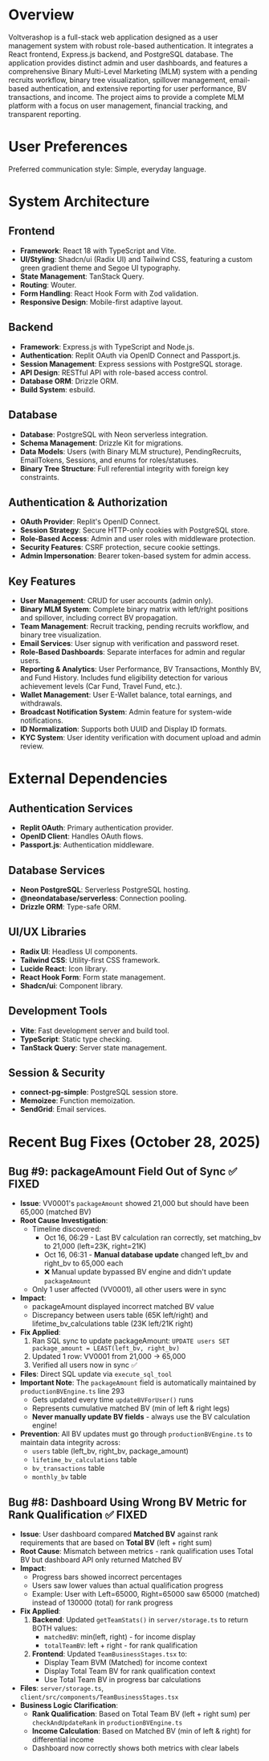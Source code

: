 # Overview

Voltverashop is a full-stack web application designed as a user management system with robust role-based authentication. It integrates a React frontend, Express.js backend, and PostgreSQL database. The application provides distinct admin and user dashboards, and features a comprehensive Binary Multi-Level Marketing (MLM) system with a pending recruits workflow, binary tree visualization, spillover management, email-based authentication, and extensive reporting for user performance, BV transactions, and income. The project aims to provide a complete MLM platform with a focus on user management, financial tracking, and transparent reporting.

# User Preferences

Preferred communication style: Simple, everyday language.

# System Architecture

## Frontend
- **Framework**: React 18 with TypeScript and Vite.
- **UI/Styling**: Shadcn/ui (Radix UI) and Tailwind CSS, featuring a custom green gradient theme and Segoe UI typography.
- **State Management**: TanStack Query.
- **Routing**: Wouter.
- **Form Handling**: React Hook Form with Zod validation.
- **Responsive Design**: Mobile-first adaptive layout.

## Backend
- **Framework**: Express.js with TypeScript and Node.js.
- **Authentication**: Replit OAuth via OpenID Connect and Passport.js.
- **Session Management**: Express sessions with PostgreSQL storage.
- **API Design**: RESTful API with role-based access control.
- **Database ORM**: Drizzle ORM.
- **Build System**: esbuild.

## Database
- **Database**: PostgreSQL with Neon serverless integration.
- **Schema Management**: Drizzle Kit for migrations.
- **Data Models**: Users (with Binary MLM structure), PendingRecruits, EmailTokens, Sessions, and enums for roles/statuses.
- **Binary Tree Structure**: Full referential integrity with foreign key constraints.

## Authentication & Authorization
- **OAuth Provider**: Replit's OpenID Connect.
- **Session Strategy**: Secure HTTP-only cookies with PostgreSQL store.
- **Role-Based Access**: Admin and user roles with middleware protection.
- **Security Features**: CSRF protection, secure cookie settings.
- **Admin Impersonation**: Bearer token-based system for admin access.

## Key Features
- **User Management**: CRUD for user accounts (admin only).
- **Binary MLM System**: Complete binary matrix with left/right positions and spillover, including correct BV propagation.
- **Team Management**: Recruit tracking, pending recruits workflow, and binary tree visualization.
- **Email Services**: User signup with verification and password reset.
- **Role-Based Dashboards**: Separate interfaces for admin and regular users.
- **Reporting & Analytics**: User Performance, BV Transactions, Monthly BV, and Fund History. Includes fund eligibility detection for various achievement levels (Car Fund, Travel Fund, etc.).
- **Wallet Management**: User E-Wallet balance, total earnings, and withdrawals.
- **Broadcast Notification System**: Admin feature for system-wide notifications.
- **ID Normalization**: Supports both UUID and Display ID formats.
- **KYC System**: User identity verification with document upload and admin review.

# External Dependencies

## Authentication Services
- **Replit OAuth**: Primary authentication provider.
- **OpenID Client**: Handles OAuth flows.
- **Passport.js**: Authentication middleware.

## Database Services
- **Neon PostgreSQL**: Serverless PostgreSQL hosting.
- **@neondatabase/serverless**: Connection pooling.
- **Drizzle ORM**: Type-safe ORM.

## UI/UX Libraries
- **Radix UI**: Headless UI components.
- **Tailwind CSS**: Utility-first CSS framework.
- **Lucide React**: Icon library.
- **React Hook Form**: Form state management.
- **Shadcn/ui**: Component library.

## Development Tools
- **Vite**: Fast development server and build tool.
- **TypeScript**: Static type checking.
- **TanStack Query**: Server state management.

## Session & Security
- **connect-pg-simple**: PostgreSQL session store.
- **Memoizee**: Function memoization.
- **SendGrid**: Email services.

# Recent Bug Fixes (October 28, 2025)

## Bug #9: packageAmount Field Out of Sync ✅ FIXED
- **Issue**: VV0001's `packageAmount` showed 21,000 but should have been 65,000 (matched BV)
- **Root Cause Investigation**:
  - Timeline discovered:
    - Oct 16, 06:29 - Last BV calculation ran correctly, set matching_bv to 21,000 (left=23K, right=21K)
    - Oct 16, 06:31 - **Manual database update** changed left_bv and right_bv to 65,000 each
    - ❌ Manual update bypassed BV engine and didn't update `packageAmount`
  - Only 1 user affected (VV0001), all other users were in sync
- **Impact**: 
  - packageAmount displayed incorrect matched BV value
  - Discrepancy between users table (65K left/right) and lifetime_bv_calculations table (23K left/21K right)
- **Fix Applied**:
  1. Ran SQL sync to update packageAmount: `UPDATE users SET package_amount = LEAST(left_bv, right_bv)`
  2. Updated 1 row: VV0001 from 21,000 → 65,000
  3. Verified all users now in sync ✅
- **Files**: Direct SQL update via `execute_sql_tool`
- **Important Note**: The `packageAmount` field is automatically maintained by `productionBVEngine.ts` line 293
  - Gets updated every time `updateBVForUser()` runs
  - Represents cumulative matched BV (min of left & right legs)
  - **Never manually update BV fields** - always use the BV calculation engine!
- **Prevention**: All BV updates must go through `productionBVEngine.ts` to maintain data integrity across:
  - `users` table (left_bv, right_bv, package_amount)
  - `lifetime_bv_calculations` table
  - `bv_transactions` table
  - `monthly_bv` table

## Bug #8: Dashboard Using Wrong BV Metric for Rank Qualification ✅ FIXED
- **Issue**: User dashboard compared **Matched BV** against rank requirements that are based on **Total BV** (left + right sum)
- **Root Cause**: Mismatch between metrics - rank qualification uses Total BV but dashboard API only returned Matched BV
- **Impact**: 
  - Progress bars showed incorrect percentages
  - Users saw lower values than actual qualification progress
  - Example: User with Left=65000, Right=65000 saw 65000 (matched) instead of 130000 (total) for rank progress
- **Fix Applied**:
  1. **Backend**: Updated `getTeamStats()` in `server/storage.ts` to return BOTH values:
     - `matchedBV`: min(left, right) - for income display
     - `totalTeamBV`: left + right - for rank qualification
  2. **Frontend**: Updated `TeamBusinessStages.tsx` to:
     - Display Team BVM (Matched) for income context
     - Display Total Team BV for rank qualification context
     - Use Total Team BV in progress bar calculations
- **Files**: `server/storage.ts`, `client/src/components/TeamBusinessStages.tsx`
- **Business Logic Clarification**:
  - **Rank Qualification**: Based on Total Team BV (left + right sum) per `checkAndUpdateRank` in `productionBVEngine.ts`
  - **Income Calculation**: Based on Matched BV (min of left & right) for differential income
  - Dashboard now correctly shows both metrics with clear labels
